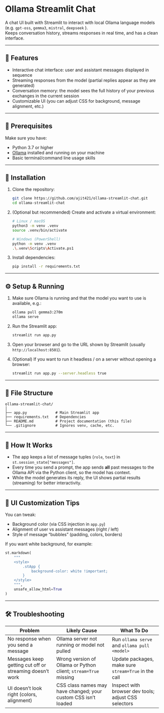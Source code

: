 # Ollama Streamlit Chat

A chat UI built with Streamlit to interact with local Ollama language models (e.g. `gpt-oss`, `gemma3`, `mistral`, `deepseek` ).  
Keeps conversation history, streams responses in real time, and has a clean interface.

---

## 🧰 Features

- Interactive chat interface: user and assistant messages displayed in sequence  
- Streaming responses from the model (partial replies appear as they are generated)  
- Conversation memory: the model sees the full history of your previous exchanges in the current session  
- Customizable UI (you can adjust CSS for background, message alignment, etc.)

---

## 🚀 Prerequisites

Make sure you have:

- Python 3.7 or higher  
- [Ollama](https://ollama.com/) installed and running on your machine  
- Basic terminal/command line usage skills  

---

## 🔧 Installation

1. Clone the repository:

   ```bash
   git clone https://github.com/ajit421/ollama-streamlit-chat.git
   cd ollama-streamlit-chat
   ```

2. (Optional but recommended) Create and activate a virtual environment:

   ```bash
   # Linux / macOS
   python3 -m venv .venv
   source .venv/bin/activate

   # Windows (PowerShell)
   python -m venv .venv
   .\.venv\Scripts\Activate.ps1
   ```

3. Install dependencies:

   ```bash
   pip install -r requirements.txt
   ```

---

## ⚙️ Setup & Running

1. Make sure Ollama is running and that the model you want to use is available, e.g.:

   ```bash
   ollama pull gemma3:270m
   ollama serve
   ```

2. Run the Streamlit app:

   ```bash
   streamlit run app.py
   ```

3. Open your browser and go to the URL shown by Streamlit (usually `http://localhost:8501`).

4. (Optional) If you want to run it headless / on a server without opening a browser:

   ```bash
   streamlit run app.py --server.headless true
   ```

---


## 📁 File Structure

```
ollama-streamlit-chat/
│
├── app.py             # Main Streamlit app
├── requirements.txt   # Dependencies
├── README.md          # Project documentation (this file)
└── .gitignore         # Ignores venv, cache, etc.
```

---


## 🧠 How It Works

* The app keeps a list of message tuples (`role`, `text`) in `st.session_state["messages"]`.
* Every time you send a prompt, the app sends **all** past messages to the Ollama API via the Python client, so the model has context.
* While the model generates its reply, the UI shows partial results (streaming) for better interactivity.

---

## 🎨 UI Customization Tips

You can tweak:

* Background color (via CSS injection in `app.py`)
* Alignment of user vs assistant messages (right / left)
* Style of message “bubbles” (padding, colors, borders)

If you want white background, for example:

```python
st.markdown(
    """
    <style>
        .stApp {
            background-color: white !important;
        }
    </style>
    """,
    unsafe_allow_html=True
)
```

---

## 🛠️ Troubleshooting

| Problem                                                 | Likely Cause                                                    | What To Do                                           |
| ------------------------------------------------------- | --------------------------------------------------------------- | ---------------------------------------------------- |
| No response when you send a message                     | Ollama server not running or model not pulled                   | Run `ollama serve` and `ollama pull <model>`         |
| Messages keep getting cut off or streaming doesn’t work | Wrong version of Ollama or Python client; `stream=True` missing | Update packages, make sure `stream=True` in the call |
| UI doesn’t look right (colors, alignment)               | CSS class names may have changed; your custom CSS isn’t loaded  | Inspect with browser dev tools; adjust CSS selectors |

